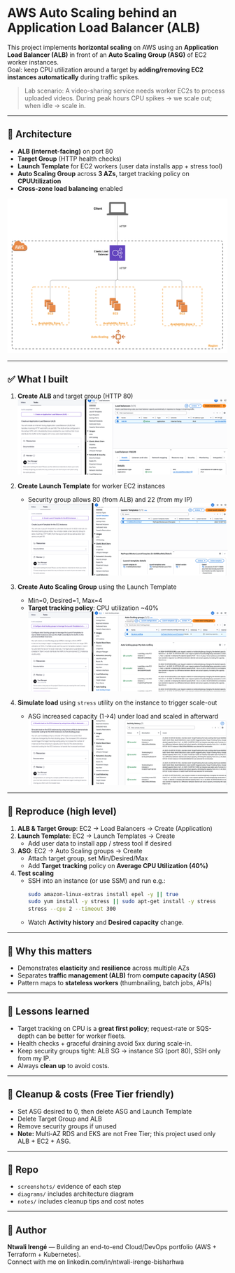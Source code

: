 # AWS Auto Scaling behind an Application Load Balancer (ALB)

This project implements **horizontal scaling** on AWS using an **Application Load Balancer (ALB)** in front of an **Auto Scaling Group (ASG)** of EC2 worker instances.  
Goal: keep CPU utilization around a target by **adding/removing EC2 instances automatically** during traffic spikes.

> Lab scenario: A video-sharing service needs worker EC2s to process uploaded videos. During peak hours CPU spikes → we scale out; when idle → scale in.

---

## 🧱 Architecture

- **ALB (internet-facing)** on port 80
- **Target Group** (HTTP health checks)
- **Launch Template** for EC2 workers (user data installs app + stress tool)
- **Auto Scaling Group** across **3 AZs**, target tracking policy on **CPUUtilization**
- **Cross-zone load balancing** enabled

![Architecture](diagrams/alb-asg-architecture.png)

---

## ✅ What I built

1. **Create ALB** and target group (HTTP 80)  
   ![ALB Active](screenshots/01-alb-active.png)

2. **Create Launch Template** for worker EC2 instances  
   - Security group allows 80 (from ALB) and 22 (from my IP)  
   ![Launch Template](screenshots/02-launch-template.png)

3. **Create Auto Scaling Group** using the Launch Template  
   - Min=0, Desired=1, Max=4  
   - **Target tracking policy**: CPU utilization ~40%  
   ![ASG Scaling Events](screenshots/03-asg-events-scaling.png)

4. **Simulate load** using `stress` utility on the instance to trigger scale-out  
   - ASG increased capacity (1→4) under load and scaled in afterward  
   ![ASG Activity History](screenshots/04-asg-activity-history.png)

---

## 🧪 Reproduce (high level)

1. **ALB & Target Group**: EC2 → Load Balancers → Create (Application)  
2. **Launch Template**: EC2 → Launch Templates → Create  
   - Add user data to install app / stress tool if desired  
3. **ASG**: EC2 → Auto Scaling groups → Create  
   - Attach target group, set Min/Desired/Max  
   - Add **Target tracking** policy on **Average CPU Utilization (40%)**  
4. **Test scaling**  
   - SSH into an instance (or use SSM) and run e.g.:
     ```bash
     sudo amazon-linux-extras install epel -y || true
     sudo yum install -y stress || sudo apt-get install -y stress
     stress --cpu 2 --timeout 300
     ```
   - Watch **Activity history** and **Desired capacity** change.

---

## 🧩 Why this matters

- Demonstrates **elasticity** and **resilience** across multiple AZs  
- Separates **traffic management (ALB)** from **compute capacity (ASG)**  
- Pattern maps to **stateless workers** (thumbnailing, batch jobs, APIs)

---

## 🧠 Lessons learned

- Target tracking on CPU is a **great first policy**; request-rate or SQS-depth can be better for worker fleets.  
- Health checks + graceful draining avoid 5xx during scale-in.  
- Keep security groups tight: ALB SG → instance SG (port 80), SSH only from my IP.  
- Always **clean up** to avoid costs.

---

## 🧹 Cleanup & costs (Free Tier friendly)

- Set ASG desired to 0, then delete ASG and Launch Template  
- Delete Target Group and ALB  
- Remove security groups if unused  
- **Note:** Multi-AZ RDS and EKS are not Free Tier; this project used only ALB + EC2 + ASG.

---

## 📁 Repo

- `screenshots/` evidence of each step  
- `diagrams/` includes architecture diagram  
- `notes/` includes cleanup tips and cost notes

---

## 📣 Author

**Ntwali Irengé** — Building an end-to-end Cloud/DevOps portfolio (AWS + Terraform + Kubernetes).  
Connect with me on linkedin.com/in/ntwali-irenge-bisharhwa
